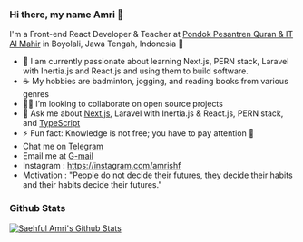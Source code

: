 ### Hi there, my name Amri 👋

I'm a Front-end React Developer & Teacher at [Pondok Pesantren Quran & IT Al Mahir](https://ppqita.com) in Boyolali, Jawa Tengah, Indonesia 🌆

- 🔭 I am currently passionate about learning Next.js, PERN stack, Laravel with Inertia.js and React.js and using them to build software.
- ☕ My hobbies are badminton, jogging, and reading books from various genres
- 🧑‍💻 I’m looking to collaborate on open source projects
- 💬 Ask me about [Next.js](https://nextjs.org/), Laravel with Inertia.js & React.js, PERN stack, and [TypeScript](https://www.typescriptlang.org/)
- ⚡ Fun fact: Knowledge is not free; you have to pay attention 🐰
- Chat me on [Telegram](https://t.me/amrishf)
- Email me at [G-mail](mailto:amrishf97@gmail.com)
- Instagram : https://instagram.com/amrishf
- Motivation : "People do not decide their futures, they decide their habits and their habits decide their futures." 

### Github Stats

[![Saehful Amri's Github Stats](https://github-readme-stats.vercel.app/api?username=saehfulamri&count_private=true&theme=default&show_icons=true)](https://github.com/saehfulamri)
